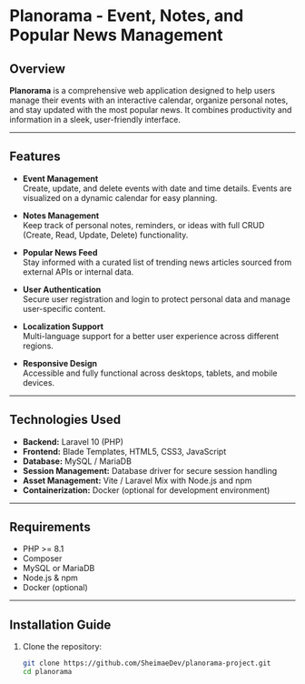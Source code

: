 # Planorama - Event, Notes, and Popular News Management

## Overview

**Planorama** is a comprehensive web application designed to help users manage their events with an interactive calendar, organize personal notes, and stay updated with the most popular news. It combines productivity and information in a sleek, user-friendly interface.

---

## Features

- **Event Management**  
  Create, update, and delete events with date and time details. Events are visualized on a dynamic calendar for easy planning.

- **Notes Management**  
  Keep track of personal notes, reminders, or ideas with full CRUD (Create, Read, Update, Delete) functionality.

- **Popular News Feed**  
  Stay informed with a curated list of trending news articles sourced from external APIs or internal data.

- **User Authentication**  
  Secure user registration and login to protect personal data and manage user-specific content.

- **Localization Support**  
  Multi-language support for a better user experience across different regions.

- **Responsive Design**  
  Accessible and fully functional across desktops, tablets, and mobile devices.

---

## Technologies Used

- **Backend:** Laravel 10 (PHP)  
- **Frontend:** Blade Templates, HTML5, CSS3, JavaScript  
- **Database:** MySQL / MariaDB  
- **Session Management:** Database driver for secure session handling  
- **Asset Management:** Vite / Laravel Mix with Node.js and npm  
- **Containerization:** Docker (optional for development environment)

---

## Requirements

- PHP >= 8.1  
- Composer  
- MySQL or MariaDB  
- Node.js & npm  
- Docker (optional)

---

## Installation Guide

1. Clone the repository:  
   ```bash
   git clone https://github.com/SheimaeDev/planorama-project.git
   cd planorama
